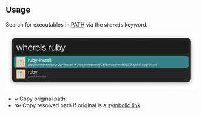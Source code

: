 ## Usage

Search for executables in [PATH](https://en.wikipedia.org/wiki/PATH_%28variable%29) via the `whereis` keyword.

![Listing ruby executables](images/whereis.png)

* <kbd>↩</kbd> Copy original path.
* <kbd>⌥</kbd><kbd>↩</kbd> Copy resolved path if original is a [symbolic link](https://en.wikipedia.org/wiki/Symbolic_link).
